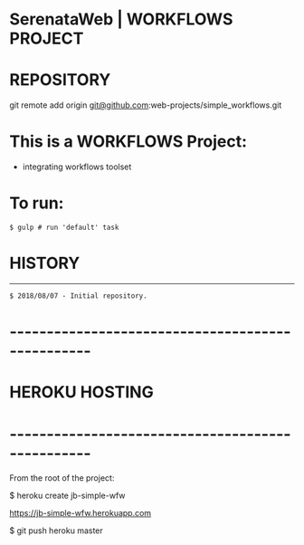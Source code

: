 SerenataWeb | WORKFLOWS PROJECT
================================================================================

# REPOSITORY

  git remote add origin git@github.com:web-projects/simple_workflows.git

# This is a WORKFLOWS Project:

  * integrating workflows toolset

# To run:

    $ gulp # run 'default' task

# HISTORY
-----------------

    $ 2018/08/07 - Initial repository.

# -------------------------------------------------
# HEROKU HOSTING
# -------------------------------------------------

  From the root of the project:

  $ heroku create jb-simple-wfw

  https://jb-simple-wfw.herokuapp.com

  $ git push heroku master
